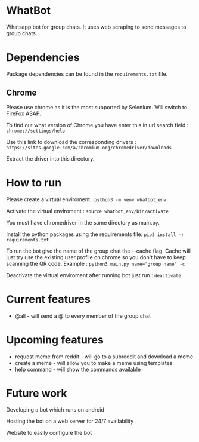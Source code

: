# WhatBot
Whatsapp bot for group chats. It uses web scraping to send messages to group chats.

# Dependencies 

Package dependencies can be found in the `requirements.txt` file.
## Chrome
Please use chrome as it is the most supported by Selenium. Will switch to FireFox ASAP.

To find out what version of Chrome you have
enter this in url search field : `chrome://settings/help`

Use this link to download the corresponding drivers :
`https://sites.google.com/a/chromium.org/chromedriver/downloads`

Extract the driver into this directory.

# How to run

Please create a virtual enviroment : 
`python3 -m venv whatbot_env`

Activate the virtual enviroment :
`source whatbot_env/bin/activate`

You must have chromedriver in the same directory as main.py.

Install the python packages using the requirements file:
`pip3 install -r requirements.txt`

To run the bot give the name of the group chat the --cache flag. Cache will just 
try use the existing user profile on chrome so you don't have to keep scanning the QR code.
Example :
`python3 main.py name="group name" -c`

Deactivate the virtual enviroment after running bot just run :
`deactivate`

# Current features 
* @all - will send a @ to every member of the group chat

# Upcoming features 
* request meme from reddit - will go to a subreddit and download a meme
* create a meme - will allow you to make a meme using templates
* help command - will show the commands available

# Future work

Developing a bot which runs on android

Hosting the bot on a web server for 24/7 availability

Website to easily configure the bot
